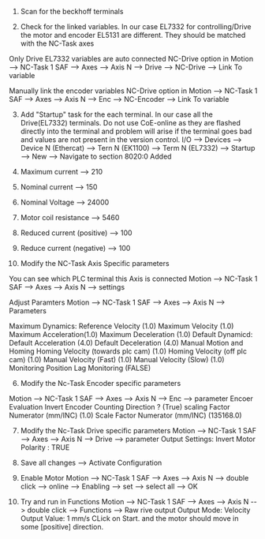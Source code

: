 
1. Scan for the beckhoff terminals

2. Check for the linked variables. In our case EL7332 for controlling/Drive the motor and encoder EL5131 are different. They should be matched with the NC-Task axes

Only Drive EL7332 variables are auto connected
NC-Drive option in Motion --> NC-Task 1 SAF --> Axes --> Axis N --> Drive --> NC-Drive --> Link To variable

Manually link the encoder variables
NC-Drive option in Motion --> NC-Task 1 SAF --> Axes --> Axis N --> Enc --> NC-Encoder --> Link To variable


3. Add "Startup" task for the each terminal. In our case all the Drive(EL7332) terminals. Do not use CoE-online as they are flashed directly into the terminal and problem will arise if the terminal goes bad and values are not present in the version control.
  I/O --> Devices --> Device N (Ethercat) --> Tern N (EK1100) --> Term N (EL7332) --> Startup --> New --> Navigate to section 8020:0
Added
  1. Maximum current --> 210
  2. Nominal current --> 150
  3. Nominal Voltage  --> 24000
  4. Motor coil resistance --> 5460
  5. Reduced current (positive) --> 100
  6. Reduce current (negative) --> 100

5. Modify the NC-Task Axis Specific parameters

  You can see which PLC terminal this Axis is connected
   Motion --> NC-Task 1 SAF --> Axes --> Axis N --> settings 

   Adjust Paramters 
  Motion --> NC-Task 1 SAF --> Axes --> Axis N --> Parameters

  Maximum Dynamics:
    Reference Velocity (1.0)
    Maximum Velocity (1.0)
    Maximum Acceleration(1.0)
    Maximum Deceleration (1.0)
Default Dynamicd:
  Default Acceleration (4.0)
  Default Deceleration (4.0)
Manual Motion and Homing
  Homing Velocity (towards plc cam) (1.0)
  Homing Velocity (off plc cam) (1.0)
  Manual Velocity (Fast) (1.0)
  Manual Velocity (Slow) (1.0)
Monitoring
  Position Lag Monitoring (FALSE)

  
6. Modify the Nc-Task Encoder specific parameters

  Motion --> NC-Task 1 SAF --> Axes --> Axis N --> Enc --> parameter
  Encoer Evaluation
    Invert Encoder Counting Direction ? (True)
    scaling Factor Numerator (mm/INC) (1.0)
    Scale Factor Numerator (mm/INC) (135168.0)
  
7. Modify the Nc-Task Drive specific parameters
  Motion --> NC-Task 1 SAF --> Axes --> Axis N --> Drive --> parameter
  Output Settings:
    Invert Motor Polarity : TRUE
   

9. Save all changes --> Activate Configuration 

10. Enable Motor
  Motion --> NC-Task 1 SAF --> Axes --> Axis N --> double click --> online  --> Enabling --> set --> select all --> OK

11. Try and run in Functions
   Motion --> NC-Task 1 SAF --> Axes --> Axis N --> double click --> Functions --> Raw rive output
    Output Mode: Velocity
    Output Value: 1 mm/s
    CLick on Start. and the motor should move in some [positive] direction.
    
 
